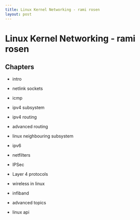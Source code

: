 ```yaml
---
title: Linux Kernel Networking - rami rosen
layout: post
---
```

      

# Linux Kernel Networking - rami rosen  

## Chapters   

* intro   

* netlink sockets   

* icmp   

* ipv4 subsystem   

* ipv4 routing   

* advanced routing   

* linux neighbouring subsystem   

* ipv6   

* netfilters   

* IPSec   

* Layer 4 protocols   

* wireless in linux   

* infiband   

* advanced topics   

* linux api   
